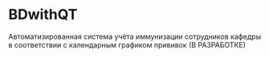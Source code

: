 # BDwithQT
Автоматизированная система  учёта иммунизации сотрудников кафедры в соответствии с календарным графиком прививок (В РАЗРАБОТКЕ)
